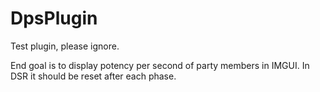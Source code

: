 # DpsPlugin

Test plugin, please ignore.

End goal is to display potency per second of party members in IMGUI. In DSR it should be reset after each phase.
